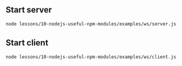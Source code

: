 ## Start server

```bash
node lessons/10-nodejs-useful-npm-modules/examples/ws/server.js
```

## Start client

```bash
node lessons/10-nodejs-useful-npm-modules/examples/ws/client.js
```